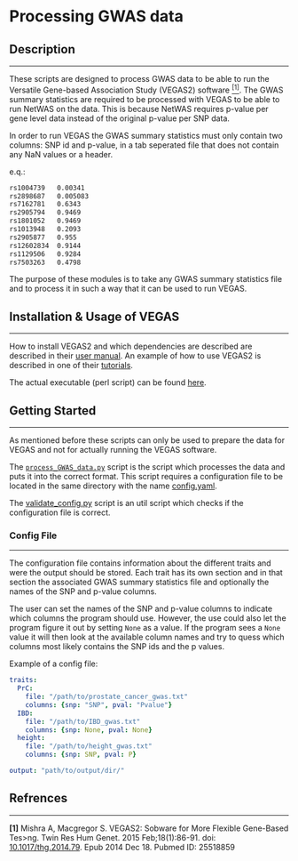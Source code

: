 # Processing GWAS data


## Description
* * *
These scripts are designed to process GWAS data to be able to run the Versatile Gene-based Association Study (VEGAS2) software [$^{[1]}$](#refrences). The GWAS summary statistics are required to be processed with VEGAS to be able to run NetWAS on the data. This is because NetWAS requires p-value per gene level data instead of the original p-value per SNP data. 

In order to run VEGAS the GWAS summary statistics must only contain two columns: SNP id and p-value, in a tab seperated file that does not contain any NaN values or a header.

e.q.:
```bash
rs1004739   0.00341
rs2898687   0.005083
rs7162781   0.6343
rs2905794   0.9469
rs1801052   0.9469
rs1013948   0.2093
rs2905877   0.955
rs12602834  0.9144
rs1129506   0.9284
rs7503263   0.4798
```

The purpose of these modules is to take any GWAS summary statistics file and to process it in such a way that it can be used to run VEGAS.

## Installation & Usage of VEGAS
* * *

How to install VEGAS2 and which dependencies are described are described in their [user manual](https://vegas2.qimrberghofer.edu.au/VEGAS2usermanual.pdf). An example of how to use VEGAS2 is described in one of their [tutorials](https://vegas2.qimrberghofer.edu.au/vegas2version2.tutorial.pdf). 

The actual executable (perl script) can be found [here](https://vegas2.qimrberghofer.edu.au/vegas2v2).

## Getting Started
* * *
As mentioned before these scripts can only be used to prepare the data for VEGAS and not for actually running the VEGAS software. 

The [`process_GWAS_data.py`](process_GWAS_data.py) script is the script which processes the data and puts it into the correct format. This script requires a configuration file to be located in the same directory with the name [config.yaml](config.yaml).

The [validate_config.py](validate_config.py) script is an util script which checks if the configuration file is correct. 

### Config File
* * *
The configuration file contains information about the different traits and were the output should be stored. Each trait has its own section and in that section the associated GWAS summary statistics file and optionally the names of the SNP and p-value columns. 

The user can set the names of the SNP and p-value columns to indicate which columns the program should use. However, the use could also let the program figure it out by setting `None` as a value. If the program sees a `None` value it will then look at the available column names and try to quess which columns most likely contains the SNP ids and the p values. 

Example of a config file:
```yaml
traits:
  PrC:
    file: "/path/to/prostate_cancer_gwas.txt"
    columns: {snp: "SNP", pval: "Pvalue"}
  IBD: 
    file: "/path/to/IBD_gwas.txt"
    columns: {snp: None, pval: None}
  height:
    file: "/path/to/height_gwas.txt"
    columns: {snp: SNP, pval: P}

output: "path/to/output/dir/"
```

## Refrences
* * *
**[1]** Mishra	A,	Macgregor	S.	VEGAS2:	Sobware	for	More	Flexible Gene-Based	Tes>ng.	Twin Res	Hum	Genet.	2015	Feb;18(1):86-91.	doi: [10.1017/thg.2014.79](https://europepmc.org/article/MED/25518859). Epub	2014	Dec	18.	Pubmed	ID:	25518859


